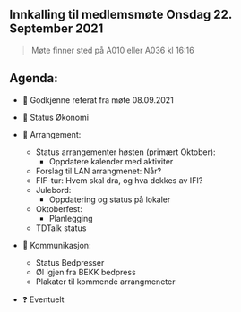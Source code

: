 ## Innkalling til medlemsmøte Onsdag 22. September 2021
> Møte finner sted på A010 eller A036 kl 16:16

## Agenda: 
* :purple_heart: Godkjenne referat fra møte 08.09.2021 
* :purple_heart: Status Økonomi
* :dancer: Arrangement: 
    * Status arrangementer høsten (primært Oktober):
        - Oppdatere kalender med aktiviter 
    * Forslag til LAN arrangmenet: Når? 
    * FIF-tur: Hvem skal dra, og hva dekkes av IFI? 
    * Julebord: 
        - Oppdatering og status på lokaler 
    * Oktoberfest: 
        - Planlegging 
    * TDTalk status 
* :yellow_heart: Kommunikasjon: 
    - Status Bedpresser
    - Øl igjen fra BEKK bedpress
    - Plakater til kommende arrangmeneter

* :question: Eventuelt  

